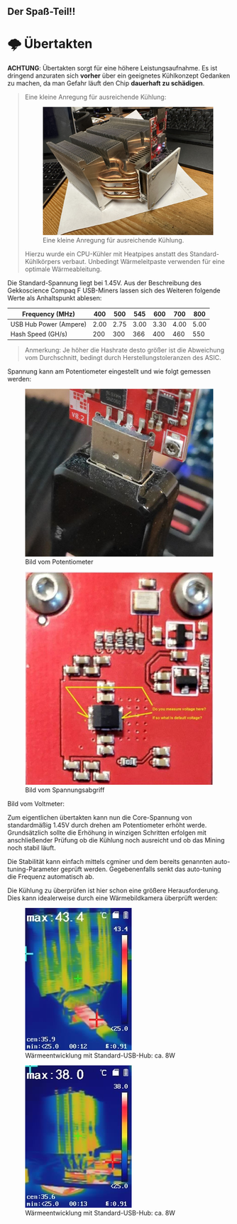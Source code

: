 ## Der Spaß-Teil!!

# 🌩 Übertakten

**ACHTUNG**: Übertakten sorgt für eine höhere Leistungsaufnahme. Es ist dringend anzuraten sich **vorher** über ein geeignetes Kühlkonzept Gedanken zu machen, da man Gefahr läuft den Chip **dauerhaft zu schädigen**.

> Eine kleine Anregung für ausreichende Kühlung:
> <figure><img src="../.gitbook/assets/Kühlkörper.jpg" alt="Kühlkörper"><figcaption>Eine kleine Anregung für ausreichende Kühlung.</figcaption></figure>
> Hierzu wurde ein CPU-Kühler mit Heatpipes anstatt des Standard-Kühlkörpers verbaut. Unbedingt Wärmeleitpaste verwenden für eine optimale Wärmeableitung.

Die Standard-Spannung liegt bei 1.45V. Aus der Beschreibung des Gekkoscience Compaq F USB-Miners lassen sich des Weiteren folgende Werte als Anhaltspunkt ablesen:

| Frequency (MHz)        | 400  | 500  | 545  | 600  | 700  | 800  |
| ---------------------- | ---- | ---- | ---- | ---- | ---- | ---- |
| USB Hub Power (Ampere) | 2.00 | 2.75 | 3.00 | 3.30 | 4.00 | 5.00 |
| Hash Speed (GH/s)      | 200  | 300  | 366  | 400  | 460  | 550  |

> Anmerkung: Je höher die Hashrate desto größer ist die Abweichung vom Durchschnitt, bedingt durch Herstellungstoleranzen des ASIC.

Spannung kann am Potentiometer eingestellt und wie folgt gemessen werden:
<figure><img src="../.gitbook/assets/Potentiometer.JPG" alt="Potentiometer"><figcaption>Bild vom Potentiometer</figcaption></figure>

<figure><img src="../.gitbook/assets/Spannungsabgriff.JPG" alt="Spannungsabgriff"><figcaption>Bild vom Spannungsabgriff</figcaption></figure>

Bild vom Voltmeter:


Zum eigentlichen übertakten kann nun die Core-Spannung von standardmäßig 1.45V durch drehen am Potentiometer erhöht werde. Grundsätzlich sollte die Erhöhung in winzigen Schritten erfolgen mit anschließender Prüfung ob die Kühlung noch ausreicht und ob das Mining noch stabil läuft.

Die Stabilität kann einfach mittels cgminer und dem bereits genannten auto-tuning-Parameter geprüft werden. Gegebenenfalls senkt das auto-tuning die Frequenz automatisch ab.

Die Kühlung zu überprüfen ist hier schon eine größere Herausforderung. Dies kann idealerweise durch eine Wärmebildkamera überprüft werden:

<figure><img src="../.gitbook/assets/IMG-1181.JPG" alt=""><figcaption>Wärmeentwicklung mit Standard-USB-Hub: ca. 8W</figcaption></figure>

<figure><img src="../.gitbook/assets/IMG-1183.JPG" alt=""><figcaption>Wärmeentwicklung mit Standard-USB-Hub: ca. 8W</figcaption></figure>
